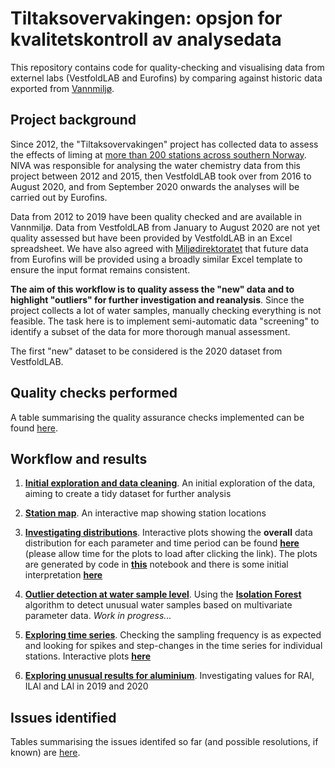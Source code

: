 # Tiltaksovervakingen: opsjon for kvalitetskontroll av analysedata

This repository contains code for quality-checking and visualising data from externel labs (VestfoldLAB and Eurofins) by comparing against historic data exported from [Vannmiljø](https://vannmiljo.miljodirektoratet.no/). 

## Project background

Since 2012, the "Tiltaksovervakingen" project has collected data to assess the effects of liming at [more than 200 stations across southern Norway](https://nivanorge.github.io/tiltaksovervakingen/pages/stn_map.html). NIVA was responsible for analysing the water chemistry data from this project between 2012 and 2015, then VestfoldLAB took over from 2016 to August 2020, and from September 2020 onwards the analyses will be carried out by Eurofins. 

Data from 2012 to 2019 have been quality checked and are available in Vannmiljø. Data from VestfoldLAB from January to August 2020 are not yet quality assessed but have been provided by VestfoldLAB in an Excel spreadsheet. We have also agreed with [Miljødirektoratet](https://www.miljodirektoratet.no/) that future data from Eurofins will be provided using a broadly similar Excel template to ensure the input format remains consistent.

**The aim of this workflow is to quality assess the "new" data and to highlight "outliers" for further investigation and reanalysis**. Since the project collects a lot of water samples, manually checking everything is not feasible. The task here is to implement semi-automatic data "screening" to identify a subset of the data for more thorough manual assessment. 

The first "new" dataset to be considered is the 2020 dataset from VestfoldLAB.

## Quality checks performed

A table summarising the quality assurance checks implemented can be found [here](https://nivanorge.github.io/tiltaksovervakingen/pages/list_quality_checks.html).

## Workflow and results

 1. **[Initial exploration and data cleaning](https://nbviewer.jupyter.org/github/NIVANorge/tiltaksovervakingen/blob/master/notebooks/01_data_processing.ipynb)**. An initial exploration of the data, aiming to create a tidy dataset for further analysis
 
 2. **[Station map](https://nivanorge.github.io/tiltaksovervakingen/pages/stn_map.html)**. An interactive map showing station locations
 
 3. **[Investigating distributions](https://nivanorge.github.io/tiltaksovervakingen/pages/distribution_plots.html)**.  Interactive plots showing the **overall** data distribution for each parameter and time period can be found **[here](https://nivanorge.github.io/tiltaksovervakingen/pages/distribution_plots.html)** (please allow time for the plots to load after clicking the link). The plots are generated by code in **[this](https://nbviewer.jupyter.org/github/NIVANorge/tiltaksovervakingen/blob/master/notebooks/02_distribution_plots.ipynb)** notebook and there is some initial interpretation **[here](https://nbviewer.jupyter.org/github/NIVANorge/tiltaksovervakingen/blob/master/notebooks/02_distribution_plots.ipynb#3.-Summary)**
 
 4. **[Outlier detection at water sample level](https://nbviewer.jupyter.org/github/NIVANorge/tiltaksovervakingen/blob/master/notebooks/03_outlier_detection.ipynb)**. Using the **[Isolation Forest](https://scikit-learn.org/stable/modules/outlier_detection.html#isolation-forest)** algorithm to detect unusual water samples based on multivariate parameter data. *Work in progress...*
 
 5. **[Exploring time series](https://nbviewer.jupyter.org/github/NIVANorge/tiltaksovervakingen/blob/master/notebooks/04_timeseries.ipynb)**. Checking the sampling frequency is as expected and looking for spikes and step-changes in the time series for individual stations. Interactive plots **[here](https://nivanorge.github.io/tiltaksovervakingen/pages/timeseries_plots.html)**
 
 6. **[Exploring unusual results for aluminium](https://nbviewer.jupyter.org/github/NIVANorge/tiltaksovervakingen/blob/master/notebooks/05_explore_al_fracs.ipynb)**. Investigating values for RAl, ILAl and LAl in 2019 and 2020
 
## Issues identified

Tables summarising the issues identifed so far (and possible resolutions, if known) are [here](https://nivanorge.github.io/tiltaksovervakingen/pages/issues_identified.html).